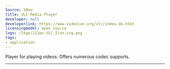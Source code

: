 ```yaml
---
Source: SNow
title: VLC Media Player
developer: null
developerlink: https://www.videolan.org/vlc/index.de.html
licensingmodel: open source
logo: /logo/212px-VLC_Icon.svg.png
tags:
- application
---
```

Player for playing videos. Offers numerous codec supports.

---
